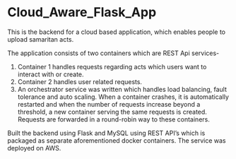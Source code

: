 # Cloud_Aware_Flask_App

This is the backend for a cloud based application, which enables people to upload samaritan acts.

The application consists of two containers which are REST Api services- 

1. Container 1 handles requests regarding acts which users want to interact with or create.
2. Container 2 handles user related requests. 
3. An orchestrator service was written which handles load balancing, fault tolerance and auto scaling. When a container crashes, it is automatically restarted and when the number of requests increase beyond a threshold, a new container serving the same requests is created. Requests are forwarded in a round-robin way to these containers.

Built the backend using Flask and MySQL using REST API’s which is packaged as separate aforementioned docker containers. The service was deployed on AWS.
